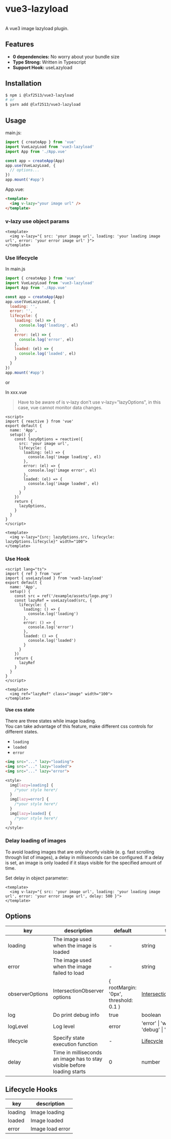 # vue3-lazyload

<br />
A vue3 image lazyload plugin.  
<br />

## Features
- **0 dependencies:** No worry about your bundle size
- **Type Strong:** Written in Typescript
- **Support Hook:** useLazyload

## Installation
```sh
$ npm i @lxf2513/vue3-lazyload
# or
$ yarn add @lxf2513/vue3-lazyload
```

## Usage

main.js:

```js
import { createApp } from 'vue'
import VueLazyLoad from 'vue3-lazyload'
import App from './App.vue'

const app = createApp(App)
app.use(VueLazyLoad, {
  // options...
})
app.mount('#app')
```
App.vue:
```html
<template>
  <img v-lazy="your image url" />
</template>
```

### v-lazy use object params

```vue
<template>
  <img v-lazy="{ src: 'your image url', loading: 'your loading image url', error: 'your error image url' }">
</template>
```

### Use lifecycle

In main.js

```js
import { createApp } from 'vue'
import VueLazyLoad from 'vue3-lazyload'
import App from './App.vue'

const app = createApp(App)
app.use(VueLazyLoad, {
  loading: '',
  error: '',
  lifecycle: {
    loading: (el) => {
      console.log('loading', el)
    },
    error: (el) => {
      console.log('error', el)
    },
    loaded: (el) => {
      console.log('loaded', el)
    }
  }
})
app.mount('#app')
```

or

In xxx.vue
> Have to be aware of is v-lazy don't use v-lazy="lazyOptions", in this case, vue cannot monitor data changes.

```vue
<script>
import { reactive } from 'vue'
export default {
  name: 'App',
  setup() {
    const lazyOptions = reactive({
      src: 'your image url',
      lifecycle: {
        loading: (el) => {
          console.log('image loading', el)
        },
        error: (el) => {
          console.log('image error', el)
        },
        loaded: (el) => {
          console.log('image loaded', el)
        }
      }
    })
    return {
      lazyOptions,
    }
  }
}
</script>

<template>
  <img v-lazy="{src: lazyOptions.src, lifecycle: lazyOptions.lifecycle}" width="100">
</template>

```

### Use Hook
```vue
<script lang="ts">
import { ref } from 'vue'
import { useLazyload } from 'vue3-lazyload'
export default {
  name: 'App',
  setup() {
    const src = ref('/example/assets/logo.png')
    const lazyRef = useLazyload(src, {
      lifecycle: {
        loading: () => {
          console.log('loading')
        },
        error: () => {
          console.log('error')
        },
        loaded: () => {
          console.log('loaded')
        }
      }
    })
    return {
      lazyRef
    }
  }
}
</script>

<template>
  <img ref="lazyRef" class="image" width="100">
</template>
```

#### Use css state

There are three states while image loading.  
You can take advantage of this feature, make different css controls for different states.  

- `loading` 
- `loaded` 
- `error`

```html
<img src="..." lazy="loading">
<img src="..." lazy="loaded">
<img src="..." lazy="error">
```
```css
<style>
  img[lazy=loading] {
    /*your style here*/
  }
  img[lazy=error] {
    /*your style here*/
  }
  img[lazy=loaded] {
    /*your style here*/
  }
</style>
```

### Delay loading of images

To avoid loading images that are only shortly visible (e. g. fast scrolling through list of images), a delay in milliseconds can be configured.
If a delay is set, an image is only loaded if it stays visible for the specified amount of time.

Set delay in object parameter:

```vue
<template>
  <img v-lazy="{ src: 'your image url', loading: 'your loading image url', error: 'your error image url', delay: 500 }">
</template>
```

## Options

| key             | description                                                             | default                               | type                                                                                                          |
| --------------- | ----------------------------------------------------------------------- | ------------------------------------- | ------------------------------------------------------------------------------------------------------------- |
| loading         | The image used when the image is loaded                                 | -                                     | string                                                                                                        |
| error           | The image used when the image failed to load                            | -                                     | string                                                                                                        |
| observerOptions | IntersectionObserver options                                            | { rootMargin: '0px', threshold: 0.1 } | [IntersectionObserverInit]([链接地址](https://developer.mozilla.org/en-US/docs/Web/API/IntersectionObserver)) |
| log             | Do print debug info                                                     | true                                  | boolean                                                                                                       |
| logLevel             |   Log level                | error                                  | 'error' \| 'warn' \| 'info' \| 'debug' \| 'log'                                                                                                       |
| lifecycle       | Specify state execution function                                        | -                                     | [Lifecycle](#Lifecycle)                                                                                       |
| delay           | Time in milliseconds an image has to stay visible before loading starts | 0                                     | number                                                                                                        |

## Lifecycle Hooks

| key     | description      |
| ------- | ---------------- |
| loading | Image loading    |
| loaded  | Image loaded     |
| error   | Image load error |
